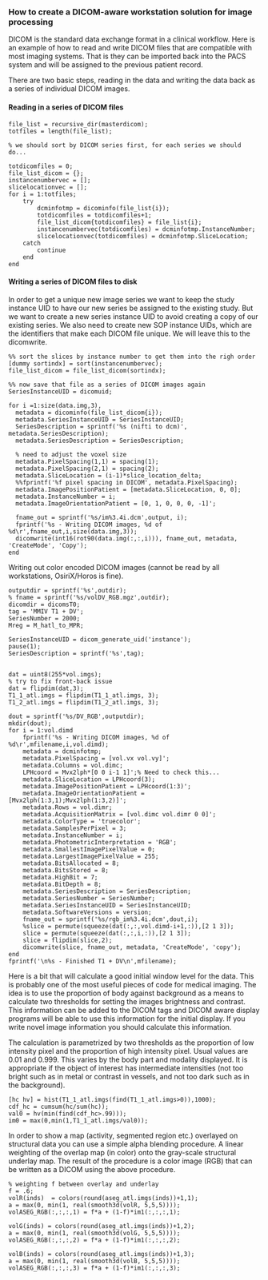 ### How to create a DICOM-aware workstation solution for image processing

DICOM is the standard data exchange format in a clinical workflow. Here is an example of how to read and write DICOM files that are compatible with most imaging systems. That is they can be imported back into the PACS system and will be assigned to the previous patient record.

There are two basic steps, reading in the data and writing the data back as a series of individual DICOM images.

#### Reading in a series of DICOM files

```
file_list = recursive_dir(masterdicom);
totfiles = length(file_list);

% we should sort by DICOM series first, for each series we should do...

totdicomfiles = 0;
file_list_dicom = {};
instancenumbervec = [];
slicelocationvec = [];
for i = 1:totfiles;
    try
        dcminfotmp = dicominfo(file_list{i});
        totdicomfiles = totdicomfiles+1;
        file_list_dicom{totdicomfiles} = file_list{i};
        instancenumbervec(totdicomfiles) = dcminfotmp.InstanceNumber;
        slicelocationvec(totdicomfiles) = dcminfotmp.SliceLocation;
    catch
        continue
    end
end
```

#### Writing a series of DICOM files to disk

In order to get a unique new image series we want to keep the study instance UID to have our new series be assigned to the existing study. But we want to create a new series instance UID to avoid creating a copy of our existing series. We also need to create new SOP instance UIDs, which are the identifiers that make each DICOM file unique. We will leave this to the dicomwrite.

```
%% sort the slices by instance number to get them into the righ order
[dummy sortindx] = sort(instancenumbervec);
file_list_dicom = file_list_dicom(sortindx);

%% now save that file as a series of DICOM images again
SeriesInstanceUID = dicomuid;

for i =1:size(data.img,3),
  metadata = dicominfo(file_list_dicom{i});
  metadata.SeriesInstanceUID = SeriesInstanceUID;
  SeriesDescription = sprintf('%s (nifti to dcm)', metadata.SeriesDescription);
  metadata.SeriesDescription = SeriesDescription;

  % need to adjust the voxel size
  metadata.PixelSpacing(1,1) = spacing(1);
  metadata.PixelSpacing(2,1) = spacing(2);
  metadata.SliceLocation = (i-1)*slice_location_delta;
  %%fprintf('%f pixel spacing in DICOM', metadata.PixelSpacing);
  metadata.ImagePositionPatient = [metadata.SliceLocation, 0, 0];
  metadata.InstanceNumber = i;
  metadata.ImageOrientationPatient = [0, 1, 0, 0, 0, -1]';
  
  fname_out = sprintf('%s/im%3.4i.dcm',output, i);
  fprintf('%s - Writing DICOM images, %d of %d\r',fname_out,i,size(data.img,3));
  dicomwrite(int16(rot90(data.img(:,:,i))), fname_out, metadata, 'CreateMode', 'Copy');
end
```

Writing out color encoded DICOM images (cannot be read by all workstations, OsiriX/Horos is fine).
```
outputdir = sprintf('%s',outdir);
% fname = sprintf('%s/volDV_RGB.mgz',outdir);
dicomdir = dicomsT0;
tag = 'MMIV T1 + DV';
SeriesNumber = 2000;
Mreg = M_hatl_to_MPR;

SeriesInstanceUID = dicom_generate_uid('instance');
pause(1);
SeriesDescription = sprintf('%s',tag);


dat = uint8(255*vol.imgs);
% try to fix front-back issue
dat = flipdim(dat,3);
T1_1_atl.imgs = flipdim(T1_1_atl.imgs, 3);
T1_2_atl.imgs = flipdim(T1_2_atl.imgs, 3);

dout = sprintf('%s/DV_RGB',outputdir);
mkdir(dout);
for i = 1:vol.dimd
    fprintf('%s - Writing DICOM images, %d of %d\r',mfilename,i,vol.dimd);
    metadata = dcminfotmp;
    metadata.PixelSpacing = [vol.vx vol.vy]';
    metadata.Columns = vol.dimc;
    LPHcoord = Mvx2lph*[0 0 i-1 1]';% Need to check this...
    metadata.SliceLocation = LPHcoord(3);
    metadata.ImagePositionPatient = LPHcoord(1:3)';
    metadata.ImageOrientationPatient = [Mvx2lph(1:3,1);Mvx2lph(1:3,2)]';
    metadata.Rows = vol.dimr;
    metadata.AcquisitionMatrix = [vol.dimc vol.dimr 0 0]';
    metadata.ColorType = 'truecolor';
    metadata.SamplesPerPixel = 3;
    metadata.InstanceNumber = i;
    metadata.PhotometricInterpretation = 'RGB';
    metadata.SmallestImagePixelValue = 0;
    metadata.LargestImagePixelValue = 255;
    metadata.BitsAllocated = 8;
    metadata.BitsStored = 8;
    metadata.HighBit = 7;
    metadata.BitDepth = 8;
    metadata.SeriesDescription = SeriesDescription;
    metadata.SeriesNumber = SeriesNumber;
    metadata.SeriesInstanceUID = SeriesInstanceUID;
    metadata.SoftwareVersions = version;
    fname_out = sprintf('%s/rgb_im%3.4i.dcm',dout,i);
    %slice = permute(squeeze(dat(:,:,vol.dimd-i+1,:)),[2 1 3]);
    slice = permute(squeeze(dat(:,:,i,:)),[2 1 3]);
    slice = flipdim(slice,2);
    dicomwrite(slice, fname_out, metadata, 'CreateMode', 'copy');
end
fprintf('\n%s - Finished T1 + DV\n',mfilename);
```

Here is a bit that will calculate a good initial window level for the data. This is probably one of the most useful pieces of code for medical imaging. The idea is to use the proportion of body against background as a means to calculate two thresholds for setting the images brightness and contrast. This information can be added to the DICOM tags and DICOM aware display programs will be able to use this information for the initial display. If you write novel image information you should calculate this information.

The calculation is parametrized by two thresholds as the proportion of low intensity pixel and the proportion of high intensity pixel. Usual values are 0.01 and 0.999. This varies by the body part and modality displayed. It is appropriate if the object of interest has intermediate intensities (not too bright such as in metal or contrast in vessels, and not too dark such as in the background).
```
[hc hv] = hist(T1_1_atl.imgs(find(T1_1_atl.imgs>0)),1000);
cdf_hc = cumsum(hc/sum(hc));
val0 = hv(min(find(cdf_hc>.99)));
im0 = max(0,min(1,T1_1_atl.imgs/val0));
```

In order to show a map (activity, segmented region etc.) overlayed on structural data you can use a simple alpha blending procedure. A linear weighting of the overlap map (in color) onto the gray-scale structural underlay map. The result of the procedure is a color image (RGB) that can be written as a DICOM using the above procedure.
```
% weighting f between overlay and underlay 
f = .6;
volR(inds)  = colors(round(aseg_atl.imgs(inds))+1,1);
a = max(0, min(1, real(smooth3d(volR, 5,5,5))));
volASEG_RGB(:,:,:,1) = f*a + (1-f)*im1(:,:,:,1);

volG(inds) = colors(round(aseg_atl.imgs(inds))+1,2);
a = max(0, min(1, real(smooth3d(volG, 5,5,5))));
volASEG_RGB(:,:,:,2) = f*a + (1-f)*im1(:,:,:,2);

volB(inds) = colors(round(aseg_atl.imgs(inds))+1,3);
a = max(0, min(1, real(smooth3d(volB, 5,5,5))));
volASEG_RGB(:,:,:,3) = f*a + (1-f)*im1(:,:,:,3);
```

